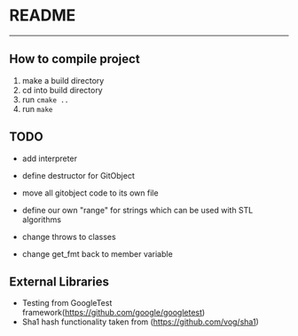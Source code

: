 # README
---

## How to compile project
1. make a build directory
2. cd into build directory
3. run `cmake ..`
4. run `make`

## TODO
* add interpreter
* define destructor for GitObject
* move all gitobject code to its own file

* define our own "range" for strings which can be used with STL algorithms
* change throws to classes
* change get_fmt back to member variable

## External Libraries
* Testing from GoogleTest framework(https://github.com/google/googletest)
* Sha1 hash functionality taken from (https://github.com/vog/sha1)

